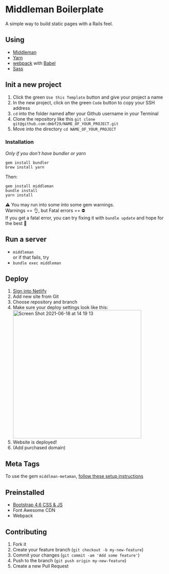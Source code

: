# Middleman Boilerplate

A simple way to build static pages with a Rails feel.

## Using

- [Middleman](https://middlemanapp.com)
- [Yarn](https://yarnpkg.com)
- [webpack](https://webpack.js.org) with [Babel](https://babeljs.org)
- [Sass](https://sass-lang.com)

## Init a new project

1. Click the green `Use this Template` button and give your project a name
2. In the new project, click on the green `Code` button to copy your SSH address
3. `cd` into the folder named after your Github username in your Terminal
4. Clone the repository like this
   `git clone git@github.com:dmbf29/NAME_OF_YOUR_PROJECT.git `
5. Move into the directory `cd NAME_OF_YOUR_PROJECT`

### Installation

_Only if you don't have bundler or yarn_

```
gem install bundler
brew install yarn
```

Then:

```
gem install middleman
bundle install
yarn install
```

⚠️ You may run into some into some gem warnings.<br>
Warnings == 👌, but Fatal errors == ⛔️<br>
If you get a fatal error, you can try fixing it with `bundle update` and hope for the best 🤞

## Run a server

- `middleman`<br>
  or if that fails, try
- `bundle exec middleman`

## Deploy

1. [Sign into Netlify](https://www.netlify.com/)
2. Add new site from Git
3. Choose repository and branch
4. Make sure your deploy settings look like this:
   <img width="400" alt="Screen Shot 2021-06-18 at 14 19 13" src="https://user-images.githubusercontent.com/25542223/122510271-49d34900-d040-11eb-853f-5105b5d48fcd.png">
5. Website is deployed!
6. (Add purchased domain)

## Meta Tags

To use the gem `middlman-metaman`, [follow these setup instructions](https://github.com/cacheventures/middleman-metaman/)

## Preinstalled

- [Bootstrap 4.6 CSS & JS](https://getbootstrap.com/docs/4.6/getting-started/introduction/)
- Font Awesome CDN
- Webpack

## Contributing

1. Fork it
2. Create your feature branch (`git checkout -b my-new-feature`)
3. Commit your changes (`git commit -am 'Add some feature'`)
4. Push to the branch (`git push origin my-new-feature`)
5. Create a new Pull Request
